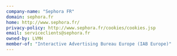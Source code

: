 ```yaml
---
company-name: "Sephora FR"
domain: sephora.fr
home: http://www.sephora.fr/
privacy-policy: http://www.sephora.fr/cookies/cookies.jsp
email: serviceclients@sephora.fr
owned-by: LVMH
member-of: "Interactive Advertising Bureau Europe (IAB Europe)"
---
```




